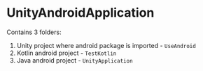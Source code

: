 # UnityAndroidApplication
Contains 3 folders:
1. Unity project where android package is imported - `UseAndroid`
2. Kotlin android project - `TestKotlin`
3. Java android project - `UnityApplication`
